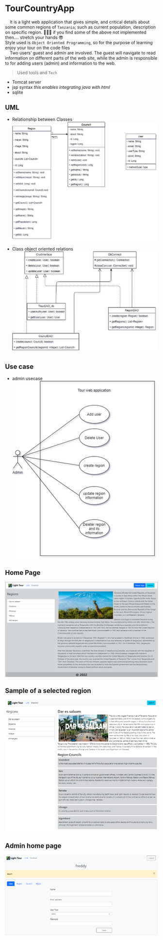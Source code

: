 # TourCountryApp
&nbsp;&nbsp;&nbsp;&nbsp;It is a light web application that gives simple, and critical details about some common regions of `Tanzania`; such as current population, description on specific region. 🚨🚨🚨 if you find some of the above not implemented then.... stretch your hands 😎 <br/>
Style used is `Object Oriented Programming`, so for the purpose of learning enjoy your tour on the code files <br/>
&nbsp;&nbsp;&nbsp;&nbsp;Two users’ guest and admin are involved. The guest will navigate to read information on different parts of the web site, while the admin is responsible to for adding users (admin) and information to the web.<br/>
> Used tools and `Tech`
* Tomcat server
* jsp syntax *this enables integrating java with html*
* sqlite<br/>
## UML
* Relationship between Classes <br/>
![image](images/relationship-btn-classes.png)

* Class object oriented relations <br/>
![image](images/class-object-relations.png)

## Use case
* admin usecase <br/>
![image](images/use-case.png)

## Home Page
![image](images/home-page.png)

## Sample of a selected region
![image](images/sample-region-infor.png)

## Admin home page
![image](images/admin-login-page.png)
